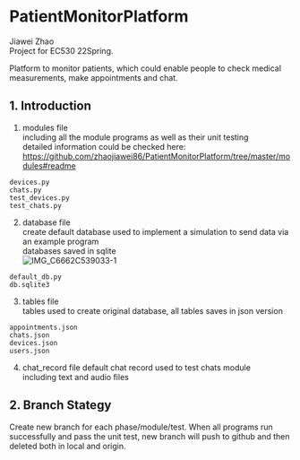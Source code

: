 # PatientMonitorPlatform

Jiawei Zhao  
Project for EC530 22Spring.

Platform to monitor patients, which could enable people to check medical measurements, make appointments and chat.

## 1. Introduction

1. modules file  
   including all the module programs as well as their unit testing  
   detailed information could be checked here: https://github.com/zhaojiawei86/PatientMonitorPlatform/tree/master/modules#readme

```
devices.py
chats.py
test_devices.py
test_chats.py
```

2. database file  
   create default database used to implement a simulation to send data via an example program  
   databases saved in sqlite  
   ![IMG_C6662C539033-1](https://user-images.githubusercontent.com/59852184/159430608-530c1bc9-1216-4b93-87c9-4be581757740.jpeg)

```
default_db.py
db.sqlite3
```

3. tables file  
   tables used to create original database, all tables saves in json version

```
appointments.json
chats.json
devices.json
users.json
```

4. chat_record file
   default chat record used to test chats module  
   including text and audio files

## 2. Branch Stategy

Create new branch for each phase/module/test. When all programs run successfully and pass the unit test, new branch will push to github and then deleted both in local and origin.
